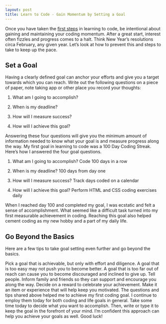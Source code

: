 ```yaml
---
layout: post
title: Learn to Code - Gain Momentum by Setting a Goal
---
```


Once you have taken the <a href="./learn-to-code1">first steps</a> in learning to code, be intentional about gaining and maintaining your coding momentum. After a great start, interest often fizzles and progress comes to a halt. Think New Year’s resolutions circa February, any given year. Let’s look at how to prevent this and steps to take to keep up the pace.

## Set a Goal

Having a clearly defined goal can anchor your efforts and give you a target towards which you can reach. Write out the following questions on a piece of paper, note taking app or other place you record your thoughts:

1.  What am I going to accomplish?

2.  When is my deadline?

3.  How will I measure success?

4.  How will I achieve this goal?

Answering these four questions will give you the minimum amount of information needed to know what your goal is and measure progress along the way. My first goal in learning to code was a 100 Day Coding Streak. Here’s how I answered the four goal questions.

1.  What am I going to accomplish?  Code 100 days in a row

2.  When is my deadline?  100 days from day one

3.  How will I measure success?  Track days coded on a calendar

4.  How will I achieve this goal?  Perform HTML and CSS coding exercises daily

When I reached day 100 and completed my goal, I was ecstatic and felt a sense of accomplishment. What seemed like a difficult task turned into my first measurable achievement in coding. Reaching this goal also helped cement coding as my new hobby and a part of my daily life.

## Go Beyond the Basics

Here are a few tips to take goal setting even further and go beyond the basics.

Pick a goal that is achievable, but only with effort and diligence. A goal that is too easy may not push you to become better. A goal that is too far out of reach can cause you to become discouraged and inclined to give up.
Tell people. Inform family and friends so they can support and encourage you along the way.
Decide on a reward to celebrate your achievement. Make it an item or experience that will help keep you motivated.
The questions and tips shared above helped me to achieve my first coding goal. I continue to employ them today for both coding and life goals in general. Take some time today to decide what you want to accomplish. Then, write or type it to keep the goal in the forefront of your mind. I’m confident this approach can help you achieve your goals as well. Good luck!